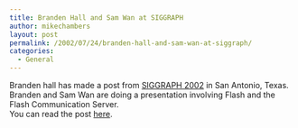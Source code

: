 ```yaml
---
title: Branden Hall and Sam Wan at SIGGRAPH
author: mikechambers
layout: post
permalink: /2002/07/24/branden-hall-and-sam-wan-at-siggraph/
categories:
  - General
---
```



Branden hall has made a post from [SIGGRAPH 2002][1] in San Antonio, Texas. Branden and Sam Wan are doing a presentation involving Flash and the Flash Communication Server.  
You can read the post [here][2].

 [1]: http://www.siggraph.org/
 [2]: http://www.waxpraxis.org/archives/000068.html#comments